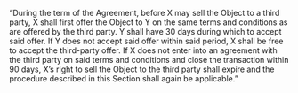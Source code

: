“During the term of the Agreement, before X may sell the Object to a third party, X shall first offer the Object to Y on the same terms and conditions as are offered by the third party. Y shall have 30 days during which to accept said offer. If Y does not accept said offer within said period, X shall be free to accept the third-party offer. If X does not enter into an agreement with the third party on said terms and conditions and close the transaction within 90 days, X’s right to sell the Object to the third party shall expire and the procedure described in this Section shall again be applicable.”